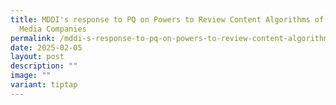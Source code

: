 ```yaml
---
title: MDDI's response to PQ on Powers to Review Content Algorithms of Social
  Media Companies
permalink: /mddi-s-response-to-pq-on-powers-to-review-content-algorithms-of-social-media-companies/
date: 2025-02-05
layout: post
description: ""
image: ""
variant: tiptap
---
```

